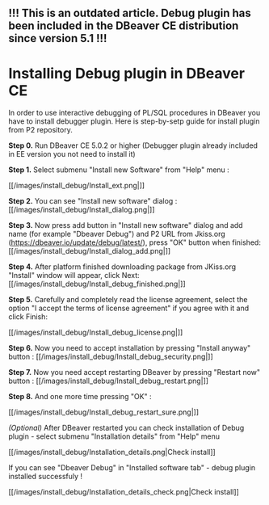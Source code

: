 ## !!! This is an outdated article. Debug plugin has been included in the DBeaver CE distribution since version 5.1 !!!


# Installing Debug plugin in DBeaver CE

In order to use interactive debugging of PL/SQL procedures in DBeaver you have to install debugger plugin. Here is step-by-setp guide for install plugin from P2 repository.

**Step 0.** Run DBeaver CE 5.0.2 or higher (Debugger plugin already included in EE version you not need to install it)

**Step 1.**  Select submenu "Install new Software" from "Help" menu : 

[[/images/install_debug/Install_ext.png|]]

**Step 2.** You can see "Install new software" dialog :
[[/images/install_debug/Install_dialog.png|]]

**Step 3.** Now press add button in "Install new software" dialog and add name (for example "Dbeaver Debug") and P2 URL from Jkiss.org (https://dbeaver.io/update/debug/latest/), press "OK" button when finished:
[[/images/install_debug/Install_dialog_add.png|]]

**Step 4.** After platform finished downloading package from JKiss.org "Install" window will appear, click Next:
[[/images/install_debug/Install_debug_finished.png|]]

**Step 5.** Carefully and completely read the license agreement, select the option "I accept the terms of license agreement" if you agree with it and click Finish:

[[/images/install_debug/Install_debug_license.png|]]

**Step 6.** Now you need to accept installation by pressing "Install anyway" button :
[[/images/install_debug/Install_debug_security.png|]]

**Step 7.** Now you need accept restarting DBeaver by pressing "Restart now" button :
[[/images/install_debug/Install_debug_restart.png|]]

**Step 8.** And one more time pressing "OK" :

[[/images/install_debug/Install_debug_restart_sure.png|]]

_(Optional)_ After DBeaver restarted you can check installation of Debug plugin - select submenu "Installation details" from "Help" menu

[[/images/install_debug/Installation_details.png|Check install]]

If you can see "Dbeaver Debug" in "Installed software tab" - debug plugin installed successfuly !

[[/images/install_debug/Installation_details_check.png|Check install]]
